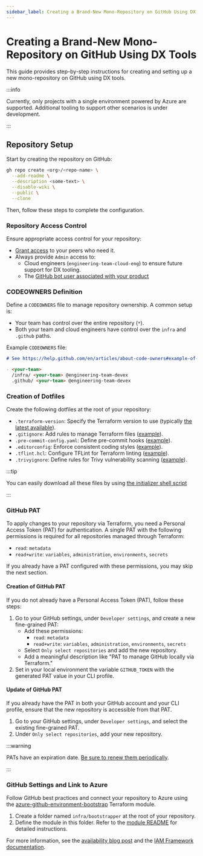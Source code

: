 ```yaml
---
sidebar_label: Creating a Brand-New Mono-Repository on GitHub Using DX Tools
---
```


# Creating a Brand-New Mono-Repository on GitHub Using DX Tools

This guide provides step-by-step instructions for creating and setting up a new
mono-repository on GitHub using DX tools.

:::info

Currently, only projects with a single environment powered by Azure are
supported. Additional tooling to support other scenarios is under development.

:::

## Repository Setup

Start by creating the repository on GitHub:

```bash
gh repo create <org>/<repo-name> \
  --add-readme \
  --description <some-text> \
  --disable-wiki \
  --public \
  --clone
```

Then, follow these steps to complete the configuration.

### Repository Access Control

Ensure appropriate access control for your repository:

- [Grant access](https://pagopa.atlassian.net/wiki/search?text=github%20gestione%20utenze)
  to your peers who need it.
- Always provide `Admin` access to:
  - Cloud engineers (`engineering-team-cloud-eng`) to ensure future support for
    DX tooling.
  - The
    [GitHub bot user associated with your product](https://pagopa.atlassian.net/wiki/search?text=github%20bot%20for%20projects)

### CODEOWNERS Definition

Define a `CODEOWNERS` file to manage repository ownership. A common setup is:

- Your team has control over the entire repository (`*`).
- Both your team and cloud engineers have control over the `infra` and `.github`
  paths.

Example `CODEOWNERS` file:

```md
# See https://help.github.com/en/articles/about-code-owners#example-of-a-codeowners-file

- <your-team>
  /infra/ <your-team> @engineering-team-devex 
  .github/ <your-team> @engineering-team-devex
```

### Creation of Dotfiles

Create the following dotfiles at the root of your repository:

- `.terraform-version`: Specify the Terraform version to use (typically
  [the latest available](https://developer.hashicorp.com/terraform/install?product_intent=terraform)).
- `.gitignore`: Add rules to manage Terraform files
  ([example](https://github.com/pagopa/dx-typescript/blob/main/.gitignore#L1)).
- `.pre-commit-config.yaml`: Define pre-commit hooks
  ([example](https://github.com/pagopa/dx-typescript/blob/main/.pre-commit-config.yaml)).
- `.editorconfig`: Enforce consistent coding styles
  ([example](https://github.com/pagopa/dx-typescript/blob/main/.editorconfig)).
- `.tflint.hcl`: Configure TFLint for Terraform linting
  ([example](https://github.com/pagopa/dx/blob/main/.tflint.hcl)).
- `.trivyignore`: Define rules for Trivy vulnerability scanning
  ([example](https://github.com/pagopa/dx/blob/main/.trivyignore)).

:::tip

You can easily download all these files by using
[the initializer shell script](https://github.com/pagopa/dx/blob/main/scripts/dotfiles_initializer.sh)

:::

### GitHub PAT

To apply changes to your repository via Terraform, you need a Personal Access
Token (PAT) for authentication. A single PAT with the following permissions is
required for all repositories managed through Terraform:

- `read`: `metadata`
- `read+write`: `variables`, `administration`, `environments`, `secrets`

If you already have a PAT configured with these permissions, you may skip the
next section.

#### Creation of GitHub PAT

If you do not already have a Personal Access Token (PAT), follow these steps:

1. Go to your GitHub settings, under `Developer settings`, and create a new
   fine-grained PAT:
   - Add these permissions:
     - `read`: `metadata`
     - `read+write`: `variables`, `administration`, `environments`, `secrets`
   - Select `Only select repositories` and add the new repository.
   - Add a meaningful description like "PAT to manage GitHub locally via
     Terraform."
2. Set in your local environment the variable `GITHUB_TOKEN` with the generated
   PAT value in your CLI profile.

#### Update of GitHub PAT

If you already have the PAT in both your GitHub account and your CLI profile,
ensure that the new repository is accessible from that PAT.

1. Go to your GitHub settings, under `Developer settings`, and select the
   existing fine-grained PAT.
2. Under `Only select repositories`, add your new repository.

:::warning

PATs have an expiration date.
[Be sure to renew them periodically](https://pagopa.atlassian.net/wiki/search?text=github%20bot%20pat).

:::

### GitHub Settings and Link to Azure

Follow GitHub best practices and connect your repository to Azure using the
[azure-github-environment-bootstrap](https://registry.terraform.io/modules/pagopa-dx/azure-github-environment-bootstrap/azurerm/latest)
Terraform module.

1. Create a folder named `infra/bootstrapper` at the root of your repository.
2. Define the module in this folder. Refer to the
   [module README](https://registry.terraform.io/modules/pagopa-dx/azure-github-environment-bootstrap/azurerm/latest?tab=readme)
   for detailed instructions.

For more information, see the
[availability blog post](../articles/azure-github-environment-bootstrap.md) and
the [IAM Framework documentation](./azure/azure-iam.md).

